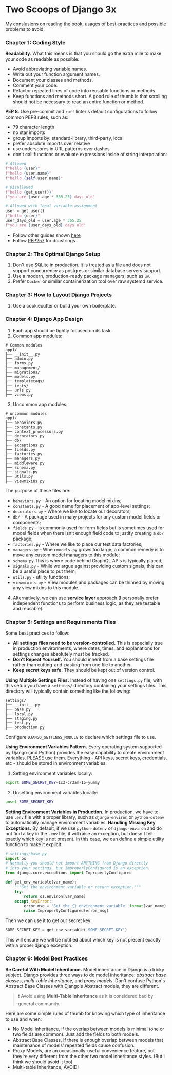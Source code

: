 # Two Scoops of Django 3x

My conslusions on reading the book, usages of best-practices and possible problems to avoid.

### Chapter 1: Coding Style

**Readability**. What this means is that you should go the extra mile to make your code as readable as possible:
- Avoid abbreviating variable names.
- Write out your function argument names.
- Document your classes and methods.
- Comment your code.
- Refactor repeated lines of code into reusable functions or methods.
- Keep functions and methods short. A good rule of thumb is that scrolling should not be necessary to read an entire function or method.

**PEP 8**. Use pre-commit and `ruff` linter's default configurations to follow common PEP8 rules, such as:
- 79 character length
- no star imports
- group imports by: standard-library, third-party, local
- prefer absolute imports over relative
- use underscores in URL patterns over dashes
- don't call functions or evaluate expressions inside of string interpolation:

```python
# Allowed
f"hello {user}"
f"hello {user.name}"
f"hello {self.user.name}"

# Disallowed
f"hello {get_user()}"
f"you are {user.age * 365.25} days old"

# Allowed with local variable assignment
user = get_user()
f"hello {user}"
user_days_old = user.age * 365.25
f"you are {user_days_old} days old"
```

- Follow other guides shown [here](https://docs.djangoproject.com/en/5.2/internals/contributing/writing-code/coding-style/)
- Follow [PEP257](https://peps.python.org/pep-0257/) for docstrings


### Chapter 2: The Optimal Django Setup

1. Don't use SQLite in production. It is treated as a file and does not support concurrency as postgres or similar database servers support.
2. Use a modern, production-ready package managers, such as `uv`.
3. Prefer `Docker` or similar containerization tool over raw systemd service.


### Chapter 3: How to Layout Django Projects

1. Use a cookiecutter or build your own boilerplate.


### Chapter 4: Django App Design

1. Each app should be tightly focused on its task.
2. Common app modules:

```
# Common modules
app1/
├── __init__.py
├── admin.py
├── forms.py
├── management/
├── migrations/
├── models.py
├── templatetags/
├── tests/
├── urls.py
├── views.py
```

3. Uncommon app modules:

```
# uncommon modules
app1/
├── behaviors.py
├── constants.py
├── context_processors.py
├── decorators.py
├── db/
├── exceptions.py
├── fields.py
├── factories.py
├── managers.py
├── middleware.py
├── schema.py
├── signals.py
├── utils.py
├── viewmixins.py
```
The purpose of these files are:
- `behaviors.py` - An option for locating model mixins;
- `constants.py` - A good name for placement of app-level settings;
- `decorators.py` - Where we like to locate our decorators;
- `db/` - A package used in many projects for any custom model fields or components;
- `fields.py` - is commonly used for form fields but is sometimes used for model fields when there isn’t enough field code to justify creating a `db/` package;
- `factories.py` - Where we like to place our test data factories;
- `managers.py` - When `models.py` grows too large, a common remedy is to move any custom model managers to this module;
- `schema.py` This is where code behind GraphQL APIs is typically placed;
- `signals.py` - While we argue against providing custom signals, this can be a useful place to put them;
- `utils.py` - utility functions;
- `viewmixins.py` - View modules and packages can be thinned by moving any view mixins to this module.

4. Alternatively, we can use **service layer** approach (I personally prefer independent functions to perform business logic, as they are testable and reusable).


### Chapter 5: Settings and Requirements Files

Some best practices to follow:
- **All settings files need to be version-controlled.** This is especially true in production environments, where dates, times, and explanations for settings changes absolutely must be tracked.
- **Don’t Repeat Yourself.** You should inherit from a base settings file rather than cutting-and-pasting from one file to another.
- **Keep secret keys safe.** They should be kept out of version control.

**Using Multiple Settings Files.** Instead of having one `settings.py` file, with this setup you have a `settings/` directory containing your settings files. This directory will typically contain something like the following:
```
settings/
├── __init__.py
├── base.py
├── local.py
├── staging.py
├── test.py
├── production.py
```
Configure `DJANGO_SETTINGS_MODULE` to declare which settings file to use.

**Using Environment Variables Pattern.** Every operating system supported by Django (and Python) provides the easy capability to create environment variables. PLEASE use them. Everything - API keys, secret keys, credentials, etc - should be stored in environment variables.

1. Setting environment variables locally:
```bash
export SOME_SECRET_KEY=1c3-cr3am-15-yummy
```

2. Unsetting environment variables locally:
```bash
unset SOME_SECRET_KEY
```

**Setting Environment Variables in Production.** In production, we have to use `.env` file with a proper library, such as `django-environ` or `python-dotenv` to automatically manage environment variables. 
**Handling Missing Key Exceptions.** By default, if we use `python-dotenv` or `django-environ` and do not find a key in the `.env` file, it will raise an exception, but doesn't tell exactly which key is not present. In this case, we can define a simple utility function to make it explicit:
```python
# settings/base.py
import os
# Normally you should not import ANYTHING from Django directly
# into your settings, but ImproperlyConfigured is an exception.
from django.core.exceptions import ImproperlyConfigured

def get_env_variable(var_name):
    """Get the environment variable or return exception."""
    try:
        return os.environ[var_name]
    except KeyError:
        error_msg = 'Set the {} environment variable'.format(var_name)
        raise ImproperlyConfigured(error_msg)
```
Then we can use it to get our secret key:
```python
SOME_SECRET_KEY = get_env_variable('SOME_SECRET_KEY')
```
This will ensure we will be notified about which key is not present exactly with a proper django exception.


### Chapter 6: Model Best Practices

**Be Careful With Model Inheritance.** Model inheritance in Django is a tricky subject. Django provides three ways to do model inheritance: _abstract base classes_, _multi-table inheritance_, and _proxy models_. Don't confuse Python's Abstract Base Classes with Django's Abstract models, they are different.

> ❗️ Avoid using **Multi-Table Inheritance** as it is considered bad by general community.

Here are some simple rules of thumb for knowing which type of inheritance to use and when:
- No Model Inheritance, if the overlap between models is minimal (one or two fields are common). Just add the fields to both models.
- Abstract Base Classes, If there is enough overlap between models that maintenance of models’ repeated fields cause confusion.
- Proxy Models, are an occasionally-useful convenience feature, but they’re very different from the other two model inheritance styles. (But I think we should avoid it too).
- Multi-table Inheritance, AVOID!

